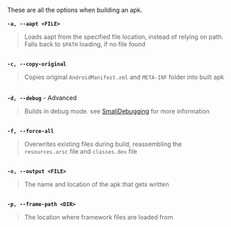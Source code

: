 These are all the options when building an apk.
<br /><br />
<strong><code>-a, --aapt &lt;FILE></code></strong>
<blockquote>Loads aapt from the specified file location, instead of relying on path. Falls back to <code>$PATH</code> loading, if no file found</blockquote>
<br />
<strong><code>-c, --copy-original</code></strong>
<blockquote>Copies original <code>AndroidManifest.xml</code> and <code>META-INF</code> folder into built apk</blockquote>
<br />
<strong><code>-d, --debug</code></strong> - <span class="label label-danger">Advanced</span>
<blockquote>Builds in debug mode. see <a href="#smali-debugging">SmaliDebugging</a> for more information</blockquote>
<br />
<strong><code>-f, --force-all</code></strong>
<blockquote>Overwrites existing files during build, reassembling the <code>resources.arsc</code> file and <code>classes.dex</code> file</blockquote>
<br />
<strong><code>-o, --output &lt;FILE></code></strong>
<blockquote>The name and location of the apk that gets written</blockquote>
<br />
<strong><code>-p, --frame-path &lt;DIR></code></strong>
<blockquote>The location where framework files are loaded from</blockquote>
<br />